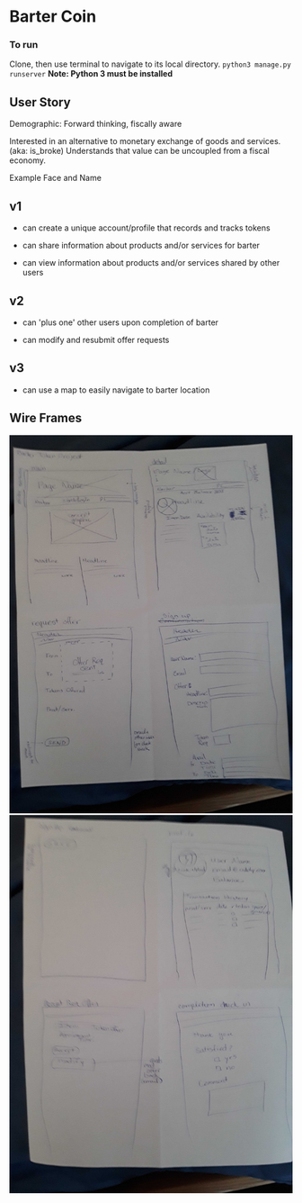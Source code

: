 # Barter Coin

### To run
Clone, then use terminal to navigate to its local directory.
`python3 manage.py runserver`
__Note: Python 3 must be installed__

## User Story

Demographic: Forward thinking, fiscally aware

Interested in an alternative to monetary exchange of goods and services. (aka: is_broke) Understands that value can be uncoupled from a fiscal economy.

Example Face and Name

## v1
- can create a unique account/profile that records and tracks tokens

- can share information about products and/or services for barter

- can view information about products and/or services shared by other users

## v2

- can 'plus one' other users upon completion of barter

- can modify and resubmit offer requests

## v3

- can use a map to easily navigate to barter location

## Wire Frames
![Wire Frame 1](https://github.com/MackRoe/Barter-Coin/blob/master/BC-WireFrame1.jpg)
![Wire Frame 2](https://github.com/MackRoe/Barter-Coin/blob/master/BC-WireFrame2.jpg)
